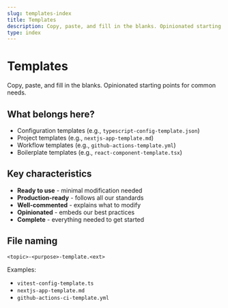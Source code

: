 ```yaml
---
slug: templates-index
title: Templates
description: Copy, paste, and fill in the blanks. Opinionated starting points for common needs.
type: index
---
```


# Templates

Copy, paste, and fill in the blanks. Opinionated starting points for common needs.

## What belongs here?

- Configuration templates (e.g., `typescript-config-template.json`)
- Project templates (e.g., `nextjs-app-template.md`)
- Workflow templates (e.g., `github-actions-template.yml`)
- Boilerplate templates (e.g., `react-component-template.tsx`)

## Key characteristics

- **Ready to use** - minimal modification needed
- **Production-ready** - follows all our standards
- **Well-commented** - explains what to modify
- **Opinionated** - embeds our best practices
- **Complete** - everything needed to get started

## File naming

`<topic>-<purpose>-template.<ext>`

Examples:

- `vitest-config-template.ts`
- `nextjs-app-template.md`
- `github-actions-ci-template.yml`
